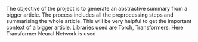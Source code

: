 The objective of the project is to generate an abstractive summary from a bigger article. The process includes all the preprocessing steps and summarising the whole article. This will be very helpful to get the important context of a bigger article. Libraries used are Torch, Transformers. Here Transformer Neural Network is used
